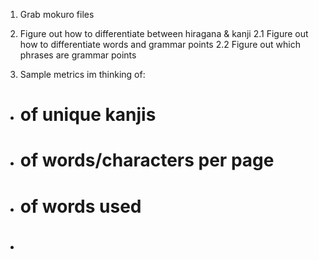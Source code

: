 1. Grab mokuro files
2. Figure out how to differentiate between hiragana & kanji
2.1 Figure out how to differentiate words and grammar points
2.2 Figure out which phrases are grammar points

3. Sample metrics im thinking of:
- # of unique kanjis
- # of words/characters per page
- # of words used
- # 